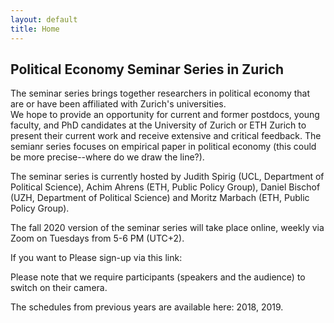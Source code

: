 ```yaml
---
layout: default
title: Home
---
```


## Political Economy Seminar Series in Zurich 

The seminar series brings together researchers in political economy that are or have been affiliated with
Zurich's universities.  
We hope to provide an opportunity for current and former postdocs, young faculty, and PhD candidates at the University of Zurich or ETH Zurich to present their current work and receive extensive and critical feedback. 
The semianr series focuses on empirical paper in political economy (this could be more precise--where do we draw the line?). 

The seminar series is currently hosted by Judith Spirig (UCL,
Department of Political Science), Achim Ahrens (ETH, Public Policy Group), Daniel Bischof (UZH, Department of Political Science) and Moritz Marbach (ETH, Public Policy Group). 

The fall 2020 version of the seminar series will take place online, weekly via Zoom on Tuesdays from 5-6 PM (UTC+2). 

If you want to Please sign-up via this link: 

Please note that we require participants (speakers and the audience) to switch on their camera. 

The schedules from previous years are available here: 2018, 2019. 
